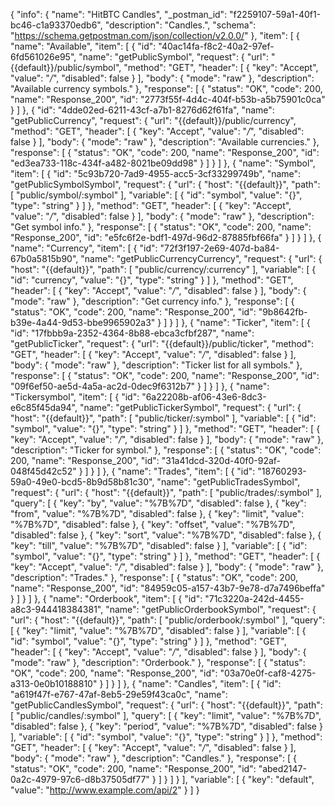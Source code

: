 {
  "info": {
    "name": "HitBTC Candles",
    "_postman_id": "f2259107-59a1-40f1-bc46-c1a93370edb6",
    "description": "Candles.",
    "schema": "https://schema.getpostman.com/json/collection/v2.0.0/"
  },
  "item": [
    {
      "name": "Available",
      "item": [
        {
          "id": "40ac14fa-f8c2-40a2-97ef-6fd561026e95",
          "name": "getPublicSymbol",
          "request": {
            "url": "{{default}}/public/symbol",
            "method": "GET",
            "header": [
              {
                "key": "Accept",
                "value": "*/*",
                "disabled": false
              }
            ],
            "body": {
              "mode": "raw"
            },
            "description": "Available currency symbols."
          },
          "response": [
            {
              "status": "OK",
              "code": 200,
              "name": "Response_200",
              "id": "2773f55f-4d4c-404f-b53b-a5b75901c0ca"
            }
          ]
        },
        {
          "id": "4dde02ed-6211-43cf-a7b1-8276d62f61fa",
          "name": "getPublicCurrency",
          "request": {
            "url": "{{default}}/public/currency",
            "method": "GET",
            "header": [
              {
                "key": "Accept",
                "value": "*/*",
                "disabled": false
              }
            ],
            "body": {
              "mode": "raw"
            },
            "description": "Available currencies."
          },
          "response": [
            {
              "status": "OK",
              "code": 200,
              "name": "Response_200",
              "id": "ed3ea733-118c-434f-a482-8021be09dd98"
            }
          ]
        }
      ]
    },
    {
      "name": "Symbol",
      "item": [
        {
          "id": "5c93b720-7ad9-4955-acc5-3cf33299749b",
          "name": "getPublicSymbolSymbol",
          "request": {
            "url": {
              "host": "{{default}}",
              "path": [
                "public/symbol/:symbol"
              ],
              "variable": [
                {
                  "id": "symbol",
                  "value": "{}",
                  "type": "string"
                }
              ]
            },
            "method": "GET",
            "header": [
              {
                "key": "Accept",
                "value": "*/*",
                "disabled": false
              }
            ],
            "body": {
              "mode": "raw"
            },
            "description": "Get symbol info."
          },
          "response": [
            {
              "status": "OK",
              "code": 200,
              "name": "Response_200",
              "id": "e5fc6f2e-bdf1-497d-96d2-87885fbf66fa"
            }
          ]
        }
      ]
    },
    {
      "name": "Currency",
      "item": [
        {
          "id": "72f3f197-2e69-407d-ba84-67b0a5815b90",
          "name": "getPublicCurrencyCurrency",
          "request": {
            "url": {
              "host": "{{default}}",
              "path": [
                "public/currency/:currency"
              ],
              "variable": [
                {
                  "id": "currency",
                  "value": "{}",
                  "type": "string"
                }
              ]
            },
            "method": "GET",
            "header": [
              {
                "key": "Accept",
                "value": "*/*",
                "disabled": false
              }
            ],
            "body": {
              "mode": "raw"
            },
            "description": "Get currency info."
          },
          "response": [
            {
              "status": "OK",
              "code": 200,
              "name": "Response_200",
              "id": "9b8642fb-b39e-4a44-9d53-bbe9965902a3"
            }
          ]
        }
      ]
    },
    {
      "name": "Ticker",
      "item": [
        {
          "id": "17fbbb9a-2352-4364-8b88-ebca3cfbf287",
          "name": "getPublicTicker",
          "request": {
            "url": "{{default}}/public/ticker",
            "method": "GET",
            "header": [
              {
                "key": "Accept",
                "value": "*/*",
                "disabled": false
              }
            ],
            "body": {
              "mode": "raw"
            },
            "description": "Ticker list for all symbols."
          },
          "response": [
            {
              "status": "OK",
              "code": 200,
              "name": "Response_200",
              "id": "09f6ef50-ae5d-4a5a-ac2d-0dec9f6312b7"
            }
          ]
        }
      ]
    },
    {
      "name": "Tickersymbol",
      "item": [
        {
          "id": "6a22208b-af06-43e6-8dc3-e6c85f45da94",
          "name": "getPublicTickerSymbol",
          "request": {
            "url": {
              "host": "{{default}}",
              "path": [
                "public/ticker/:symbol"
              ],
              "variable": [
                {
                  "id": "symbol",
                  "value": "{}",
                  "type": "string"
                }
              ]
            },
            "method": "GET",
            "header": [
              {
                "key": "Accept",
                "value": "*/*",
                "disabled": false
              }
            ],
            "body": {
              "mode": "raw"
            },
            "description": "Ticker for symbol."
          },
          "response": [
            {
              "status": "OK",
              "code": 200,
              "name": "Response_200",
              "id": "31a41dcd-320d-40f0-92af-048f45d42c52"
            }
          ]
        }
      ]
    },
    {
      "name": "Trades",
      "item": [
        {
          "id": "18760293-59a0-49e0-bcd5-8b9d58b81c30",
          "name": "getPublicTradesSymbol",
          "request": {
            "url": {
              "host": "{{default}}",
              "path": [
                "public/trades/:symbol"
              ],
              "query": [
                {
                  "key": "by",
                  "value": "%7B%7D",
                  "disabled": false
                },
                {
                  "key": "from",
                  "value": "%7B%7D",
                  "disabled": false
                },
                {
                  "key": "limit",
                  "value": "%7B%7D",
                  "disabled": false
                },
                {
                  "key": "offset",
                  "value": "%7B%7D",
                  "disabled": false
                },
                {
                  "key": "sort",
                  "value": "%7B%7D",
                  "disabled": false
                },
                {
                  "key": "till",
                  "value": "%7B%7D",
                  "disabled": false
                }
              ],
              "variable": [
                {
                  "id": "symbol",
                  "value": "{}",
                  "type": "string"
                }
              ]
            },
            "method": "GET",
            "header": [
              {
                "key": "Accept",
                "value": "*/*",
                "disabled": false
              }
            ],
            "body": {
              "mode": "raw"
            },
            "description": "Trades."
          },
          "response": [
            {
              "status": "OK",
              "code": 200,
              "name": "Response_200",
              "id": "84959c05-a157-43b7-9e78-d7a7496beffa"
            }
          ]
        }
      ]
    },
    {
      "name": "Orderbook",
      "item": [
        {
          "id": "71c3220a-242d-4455-a8c3-944418384381",
          "name": "getPublicOrderbookSymbol",
          "request": {
            "url": {
              "host": "{{default}}",
              "path": [
                "public/orderbook/:symbol"
              ],
              "query": [
                {
                  "key": "limit",
                  "value": "%7B%7D",
                  "disabled": false
                }
              ],
              "variable": [
                {
                  "id": "symbol",
                  "value": "{}",
                  "type": "string"
                }
              ]
            },
            "method": "GET",
            "header": [
              {
                "key": "Accept",
                "value": "*/*",
                "disabled": false
              }
            ],
            "body": {
              "mode": "raw"
            },
            "description": "Orderbook."
          },
          "response": [
            {
              "status": "OK",
              "code": 200,
              "name": "Response_200",
              "id": "03a70e0f-caf8-4275-a313-0e0b10188810"
            }
          ]
        }
      ]
    },
    {
      "name": "Candles",
      "item": [
        {
          "id": "a619f47f-e767-47af-8eb5-29e59f43ca0c",
          "name": "getPublicCandlesSymbol",
          "request": {
            "url": {
              "host": "{{default}}",
              "path": [
                "public/candles/:symbol"
              ],
              "query": [
                {
                  "key": "limit",
                  "value": "%7B%7D",
                  "disabled": false
                },
                {
                  "key": "period",
                  "value": "%7B%7D",
                  "disabled": false
                }
              ],
              "variable": [
                {
                  "id": "symbol",
                  "value": "{}",
                  "type": "string"
                }
              ]
            },
            "method": "GET",
            "header": [
              {
                "key": "Accept",
                "value": "*/*",
                "disabled": false
              }
            ],
            "body": {
              "mode": "raw"
            },
            "description": "Candles."
          },
          "response": [
            {
              "status": "OK",
              "code": 200,
              "name": "Response_200",
              "id": "abed2147-0a2c-4979-97c6-d8b37505df77"
            }
          ]
        }
      ]
    }
  ],
  "variable": [
    {
      "key": "default",
      "value": "http://www.example.com/api/2"
    }
  ]
}